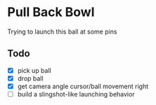 # Pull Back Bowl
Trying to launch this ball at some pins

## Todo
- [x] pick up ball
- [x] drop ball
- [x] get camera angle cursor/ball movement right
- [ ] build a slingshot-like launching behavior  